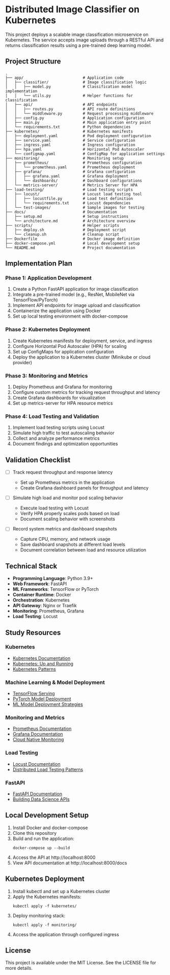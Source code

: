 # Distributed Image Classifier on Kubernetes

This project deploys a scalable image classification microservice on Kubernetes. The service accepts image uploads through a RESTful API and returns classification results using a pre-trained deep learning model.

## Project Structure

```
.
├── app/                          # Application code
│   ├── classifier/               # Image classification logic
│   │   ├── model.py              # Classification model implementation
│   │   └── utils.py              # Helper functions for classification
│   ├── api/                      # API endpoints
│   │   ├── routes.py             # API route definitions
│   │   └── middleware.py         # Request processing middleware
│   ├── config.py                 # Application configuration
│   ├── main.py                   # Main application entry point
│   └── requirements.txt          # Python dependencies
├── kubernetes/                   # Kubernetes manifests
│   ├── deployment.yaml           # Pod deployment configuration
│   ├── service.yaml              # Service configuration
│   ├── ingress.yaml              # Ingress configuration
│   ├── hpa.yaml                  # Horizontal Pod Autoscaler
│   └── configmap.yaml            # ConfigMap for application settings
├── monitoring/                   # Monitoring setup
│   ├── prometheus/               # Prometheus configuration
│   │   └── prometheus.yaml       # Prometheus deployment
│   ├── grafana/                  # Grafana configuration
│   │   ├── grafana.yaml          # Grafana deployment
│   │   └── dashboards/           # Dashboard configurations
│   └── metrics-server/           # Metrics Server for HPA
├── load-testing/                 # Load testing scripts
│   ├── locust/                   # Locust load testing tool
│   │   ├── locustfile.py         # Load test definition
│   │   └── requirements.txt      # Locust dependencies
│   └── test-images/              # Sample images for testing
├── docs/                         # Documentation
│   ├── setup.md                  # Setup instructions
│   └── architecture.md           # Architecture overview
├── scripts/                      # Helper scripts
│   ├── deploy.sh                 # Deployment script
│   └── cleanup.sh                # Cleanup script
├── Dockerfile                    # Docker image definition
├── docker-compose.yml            # Local development setup
└── README.md                     # Project documentation
```

## Implementation Plan

### Phase 1: Application Development
1. Create a Python FastAPI application for image classification
2. Integrate a pre-trained model (e.g., ResNet, MobileNet via TensorFlow/PyTorch)
3. Implement API endpoints for image upload and classification
4. Containerize the application using Docker
5. Set up local testing environment with docker-compose

### Phase 2: Kubernetes Deployment
1. Create Kubernetes manifests for deployment, service, and ingress
2. Configure Horizontal Pod Autoscaler (HPA) for scaling
3. Set up ConfigMaps for application configuration
4. Deploy the application to a Kubernetes cluster (Minikube or cloud provider)

### Phase 3: Monitoring and Metrics
1. Deploy Prometheus and Grafana for monitoring
2. Configure custom metrics for tracking request throughput and latency
3. Create Grafana dashboards for visualization
4. Set up metrics-server for HPA resource metrics

### Phase 4: Load Testing and Validation
1. Implement load testing scripts using Locust
2. Simulate high traffic to test autoscaling behavior
3. Collect and analyze performance metrics
4. Document findings and optimization opportunities

## Validation Checklist

- [ ] Track request throughput and response latency
  - Set up Prometheus metrics in the application
  - Create Grafana dashboard panels for throughput and latency

- [ ] Simulate high load and monitor pod scaling behavior
  - Execute load testing with Locust
  - Verify HPA properly scales pods based on load
  - Document scaling behavior with screenshots

- [ ] Record system metrics and dashboard snapshots
  - Capture CPU, memory, and network usage
  - Save dashboard snapshots at different load levels
  - Document correlation between load and resource utilization

## Technical Stack

- **Programming Language**: Python 3.9+
- **Web Framework**: FastAPI
- **ML Frameworks**: TensorFlow or PyTorch
- **Container Runtime**: Docker
- **Orchestration**: Kubernetes
- **API Gateway**: Nginx or Traefik
- **Monitoring**: Prometheus, Grafana
- **Load Testing**: Locust

## Study Resources

### Kubernetes
- [Kubernetes Documentation](https://kubernetes.io/docs/home/)
- [Kubernetes: Up and Running](https://www.oreilly.com/library/view/kubernetes-up-and/9781492046523/)
- [Kubernetes Patterns](https://www.redhat.com/en/resources/oreilly-kubernetes-patterns-cloud-native-apps)

### Machine Learning & Model Deployment
- [TensorFlow Serving](https://www.tensorflow.org/tfx/guide/serving)
- [PyTorch Model Deployment](https://pytorch.org/tutorials/beginner/saving_loading_models.html)
- [ML Model Deployment Strategies](https://www.seldon.io/ml-model-deployment-strategies)

### Monitoring and Metrics
- [Prometheus Documentation](https://prometheus.io/docs/introduction/overview/)
- [Grafana Documentation](https://grafana.com/docs/grafana/latest/)
- [Cloud Native Monitoring](https://sre.google/sre-book/monitoring-distributed-systems/)

### Load Testing
- [Locust Documentation](https://docs.locust.io/en/stable/)
- [Distributed Load Testing Patterns](https://cloud.google.com/architecture/distributed-load-testing-using-gke)

### FastAPI
- [FastAPI Documentation](https://fastapi.tiangolo.com/)
- [Building Data Science APIs](https://fastapi.tiangolo.com/tutorial/first-steps/)

## Local Development Setup

1. Install Docker and docker-compose
2. Clone this repository
3. Build and run the application:
   ```
   docker-compose up --build
   ```
4. Access the API at http://localhost:8000
5. View API documentation at http://localhost:8000/docs

## Kubernetes Deployment

1. Install kubectl and set up a Kubernetes cluster
2. Apply the Kubernetes manifests:
   ```
   kubectl apply -f kubernetes/
   ```
3. Deploy monitoring stack:
   ```
   kubectl apply -f monitoring/
   ```
4. Access the application through configured ingress

## License

This project is available under the MIT License. See the LICENSE file for more details. 